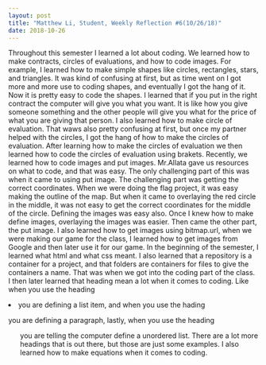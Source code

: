 ```yaml
---
layout: post
title: "Matthew Li, Student, Weekly Reflection #6(10/26/18)"
date: 2018-10-26
---
```

Throughout this semester I learned a lot about coding. We learned how to make contracts, circles of evaluations, and how to code images. For example, I learned how to make simple shapes like circles, rectangles, stars, and triangles. It was kind of confusing at first, but as time went on I got more and more use to coding shapes, and eventually I got the hang of it. Now it is pretty easy to code the shapes. I learned that if you put in the right contract the computer will give you what you want. It is like how you give someone something and the other people will give you what for the price of what you are giving that person. I also learned how to make circle of evaluation. That waws also pretty confusing at first, but once my partner helped with the circles, I got the hang of how to make the circles of evaluation. After learning how to make the circles of evaluation we then learned how to code the circles of evaluation using brakets. Recently, we learned how to code images and put images. Mr.Allata gave us resources on what to code, and that was easy. The only challenging part of this was when it came to using put image. The challenging part was getting the correct coordinates. When we were doing the flag project, it was easy making the outline of the map. But when it came to overlaying the red circle in the middle, it was not easy to get the correct coordinates for the middle of the circle. Defining the images was easy also. Once I knew how to make define images, overlaying the images was easier. Then came the other part, the put image. I also learned how to get images using bitmap.url, when we were making our game for the class, I learned how to get images from Google and then later use it for our game. In the beginning of the semester, I learned what html and what css meant. I also learned that a repository is a container for a project, and that folders are containers for files to give the containers a name. That was when we got into the coding part of the class. I then later learned that heading mean a lot when it comes to coding. Like when you use the heading <li> you are defining a list item, and when you use the hading <p> you are defining a paragraph, lastly, when you use the heading <ul> you are telling the computer define a unordered list. There are a lot more headings that is out there, but those are just some examples. I also learned how to make equations when it comes to coding. 
